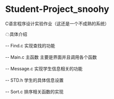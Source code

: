 # Student-Project_snoohy
C语言程序设计实验作业（这还是一个不成熟的系统）

☁具体介绍<br><br>
-- Find.c 实现查找的功能<br><br>
-- Main.c 主函数 主要是界面并且调用各个函数<br><br>
-- Message.c 实现学生信息相关的功能<br><br>
-- STD.h 学生的具体信息设置<br><br>
-- Sort.c 排序相关函数的实现<br><br>
